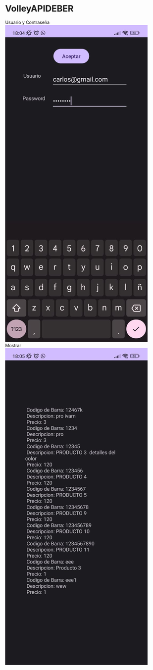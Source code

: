 # VolleyAPIDEBER
Usuario y Contraseña
![Login](https://github.com/kbeltrane/ImagenesApps/blob/df6c840d41057ef1011a67d74b3bd2b5787cfdb8/WhatsApp%20Image%202023-07-17%20at%2018.36.28%20(1).jpeg)
Mostrar
![Mostrar](https://github.com/kbeltrane/ImagenesApps/blob/df6c840d41057ef1011a67d74b3bd2b5787cfdb8/WhatsApp%20Image%202023-07-17%20at%2018.36.28.jpeg)
